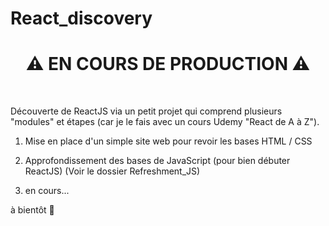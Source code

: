 # React_discovery

<h1 align="center"> ⚠️ EN COURS DE PRODUCTION ⚠️ </h1> <br>

Découverte de ReactJS via un petit projet qui comprend plusieurs "modules" et étapes (car je le fais avec un cours Udemy "React de A à Z").

1) Mise en place d'un simple site web pour revoir les bases HTML / CSS

2) Approfondissement des bases de JavaScript (pour bien débuter ReactJS) (Voir le dossier Refreshment_JS)

3) en cours...

à bientôt 👋
